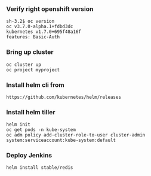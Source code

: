 ### Verify right openshift version
```
sh-3.2$ oc version
oc v3.7.0-alpha.1+fdbd3dc
kubernetes v1.7.0+695f48a16f
features: Basic-Auth
```

### Bring up cluster 
```
oc cluster up
oc project myproject
```

### Install helm cli from 
```
https://github.com/kubernetes/helm/releases
```

### Install helm tiller
```
helm init 
oc get pods -n kube-system
oc adm policy add-cluster-role-to-user cluster-admin system:serviceaccount:kube-system:default
```

### Deploy Jenkins
```
helm install stable/redis
```




